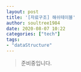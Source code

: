 ```yaml
---
layout: post
title: '[자료구조] 해쉬테이블'
author: soultree1984
date: 2020-08-07 10:22
categories: ["tech"]
tags: 
- "dataStructure"
---
```


> 준비중입니다.